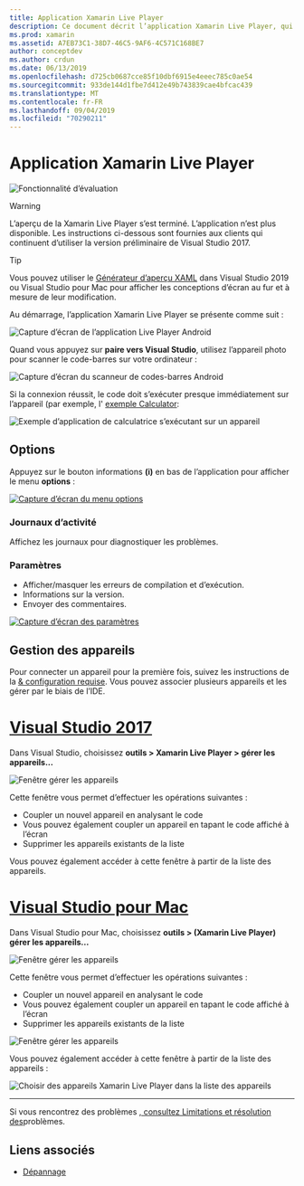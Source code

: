 ```yaml
---
title: Application Xamarin Live Player
description: Ce document décrit l’application Xamarin Live Player, qui peut être utilisée pour afficher un aperçu des modifications du code en direct sur l’appareil. Il traite de l’installation, des exemples, des journaux, des paramètres, de la gestion des appareils et bien plus encore.
ms.prod: xamarin
ms.assetid: A7EB73C1-38D7-46C5-9AF6-4C571C168BE7
author: conceptdev
ms.author: crdun
ms.date: 06/13/2019
ms.openlocfilehash: d725cb0687cce85f10dbf6915e4eeec785c0ae54
ms.sourcegitcommit: 933de144d1fbe7d412e49b743839cae4bfcac439
ms.translationtype: MT
ms.contentlocale: fr-FR
ms.lasthandoff: 09/04/2019
ms.locfileid: "70290211"
---
```

# <a name="xamarin-live-player-app"></a>Application Xamarin Live Player

![Fonctionnalité d’évaluation](~/media/shared/preview.png)

> [!WARNING]
> L’aperçu de la Xamarin Live Player s’est terminé. L’application n’est plus disponible. Les instructions ci-dessous sont fournies aux clients qui continuent d’utiliser la version préliminaire de Visual Studio 2017.

> [!TIP]
> Vous pouvez utiliser le [Générateur d’aperçu XAML](~/xamarin-forms/xaml/xaml-previewer/index.md) dans Visual Studio 2019 ou Visual Studio pour Mac pour afficher les conceptions d’écran au fur et à mesure de leur modification.

Au démarrage, l’application Xamarin Live Player se présente comme suit :

![Capture d’écran de l’application Live Player Android](player-images/app-android-sml.png)

Quand vous appuyez sur **paire vers Visual Studio**, utilisez l’appareil photo pour scanner le code-barres sur votre ordinateur :

![Capture d’écran du scanneur de codes-barres Android](player-images/scan-android-sml.png)

Si la connexion réussit, le code doit s’exécuter presque immédiatement sur l’appareil (par exemple, l' [exemple Calculator](https://github.com/xamarin/mobile-samples/tree/master/LivePlayer/BasicCalculator):

![Exemple d’application de calculatrice s’exécutant sur un appareil](player-images/basic-calculator-sml.png)

## <a name="options"></a>Options

Appuyez sur le bouton informations **(i)** en bas de l’application pour afficher le menu **options** :

[![Capture d’écran du menu options](player-images/options-sml.png)](player-images/options.png#lightbox)

### <a name="logs"></a>Journaux d’activité

Affichez les journaux pour diagnostiquer les problèmes.

### <a name="settings"></a>Paramètres

- Afficher/masquer les erreurs de compilation et d’exécution.
- Informations sur la version.
- Envoyer des commentaires.

[![Capture d’écran des paramètres](player-images/settings-sml.png)](player-images/settings.png#lightbox)

## <a name="managing-devices"></a>Gestion des appareils

Pour connecter un appareil pour la première fois, suivez les instructions de la [& configuration requise](~/tools/live-player/install.md). Vous pouvez associer plusieurs appareils et les gérer par le biais de l’IDE.

# <a name="visual-studio-2017tabwindows"></a>[Visual Studio 2017](#tab/windows)

Dans Visual Studio, choisissez **outils > Xamarin Live Player > gérer les appareils...**

![Fenêtre gérer les appareils](player-images/manage-tools-menu-vs.png)

Cette fenêtre vous permet d’effectuer les opérations suivantes :

- Coupler un nouvel appareil en analysant le code
- Vous pouvez également coupler un appareil en tapant le code affiché à l’écran
- Supprimer les appareils existants de la liste

Vous pouvez également accéder à cette fenêtre à partir de la liste des appareils.

# <a name="visual-studio-for-mactabmacos"></a>[Visual Studio pour Mac](#tab/macos)

Dans Visual Studio pour Mac, choisissez **outils > (Xamarin Live Player) gérer les appareils...**

![Fenêtre gérer les appareils](player-images/manage-tools-menu.png)

Cette fenêtre vous permet d’effectuer les opérations suivantes :

- Coupler un nouvel appareil en analysant le code
- Vous pouvez également coupler un appareil en tapant le code affiché à l’écran
- Supprimer les appareils existants de la liste

![Fenêtre gérer les appareils](player-images/manage.png)

Vous pouvez également accéder à cette fenêtre à partir de la liste des appareils :

![Choisir des appareils Xamarin Live Player dans la liste des appareils](player-images/manage-device-menu.png)

-----

Si vous rencontrez des problèmes [, consultez Limitations et résolution des](~/tools/live-player/troubleshooting.md)problèmes.

## <a name="related-links"></a>Liens associés

- [Dépannage](~/tools/live-player/troubleshooting.md)

